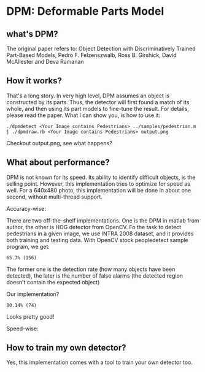 DPM: Deformable Parts Model
===========================

what's DPM?
-----------

The original paper refers to:
Object Detection with Discriminatively Trained Part-Based Models, Pedro F. Felzenszwalb, Ross B. Girshick, David McAllester and Deva Ramanan

How it works?
-------------

That's a long story. In very high level, DPM assumes an object is constructed by
its parts. Thus, the detector will first found a match of its whole, and then
using its part models to fine-tune the result. For details, please read the
paper. What I can show you, is how to use it:

	./dpmdetect <Your Image contains Pedestrians> ../samples/pedestrian.m | ./dpmdraw.rb <Your Image contains Pedestrians> output.png

Checkout output.png, see what happens?

What about performance?
-----------------------

DPM is not known for its speed. Its ability to identify difficult objects, is
the selling point. However, this implementation tries to optimize for speed as
well. For a 640x480 photo, this implementation will be done in about one second,
without multi-thread support.

Accuracy-wise:

There are two off-the-shelf implementations. One is the DPM in matlab from author,
the other is HOG detector from OpenCV. Fo the task to detect pedestrians in a
given image, we use INTRA 2008 dataset, and it provides both training and testing
data. With OpenCV stock peopledetect sample program, we get:

	65.7% (156)

The former one is the detection rate (how many objects have been detected), the
later is the number of false alarms (the detected region doesn't contain the
expected object)

Our implementation?

	80.14% (74)

Looks pretty good!

Speed-wise:



How to train my own detector?
-----------------------------

Yes, this implementation comes with a tool to train your own detector too.
